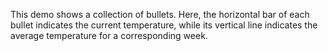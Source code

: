 This demo shows a&nbsp;collection of&nbsp;bullets. Here, the horizontal bar of&nbsp;each bullet indicates the current temperature, while its vertical line indicates the average temperature for a&nbsp;corresponding week.